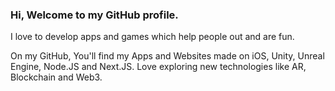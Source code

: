 ### Hi, Welcome to my GitHub profile. 
I love to develop apps and games which help people out and are fun.

On my GitHub, You'll find my Apps and Websites made on iOS, Unity, Unreal Engine, Node.JS and Next.JS.
Love exploring new technologies like AR, Blockchain and Web3.

